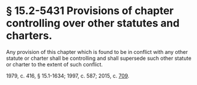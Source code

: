 # § 15.2-5431 Provisions of chapter controlling over other statutes and charters.

<p>Any provision of this chapter which is found to be in conflict with any other statute or charter shall be controlling and shall supersede such other statute or charter to the extent of such conflict.</p><p>1979, c. 416, § 15.1-1634; 1997, c. 587; 2015, c. <a href='http://lis.virginia.gov/cgi-bin/legp604.exe?151+ful+CHAP0709'>709</a>.</p>